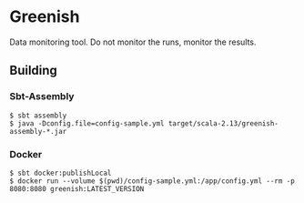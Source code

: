# Greenish

Data monitoring tool. Do not monitor the runs, monitor the results.

## Building

### Sbt-Assembly

```
$ sbt assembly
$ java -Dconfig.file=config-sample.yml target/scala-2.13/greenish-assembly-*.jar
```


### Docker

```
$ sbt docker:publishLocal
$ docker run --volume $(pwd)/config-sample.yml:/app/config.yml --rm -p 8080:8080 greenish:LATEST_VERSION
```
